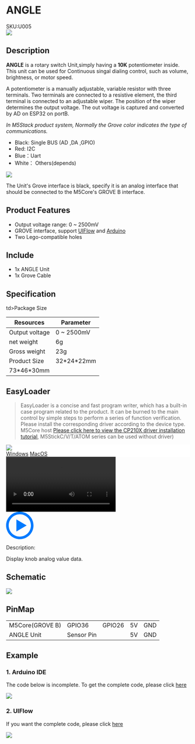 # ANGLE

<div class="badge badge-pill badge-primary product_sku_tag">SKU:U005</div>

<div class="product_pic"><img src="assets/img/product_pics/unit/M5GO_Unit_angle.webp"></div>

## Description

**ANGLE** is a rotary switch Unit,simply having a **10K** potentiometer inside. This unit can be used for Continuous singal dialing control, such as volume, brightness, or motor speed.

A potentiometer is a manually adjustable, variable resistor with three terminals. Two terminals are connected to a resistive element, the third terminal is connected to an adjustable wiper. The position of the wiper determines the output voltage.
The out voltage is captured and converted by AD on ESP32 on portB.

*In M5Stack product system, Normally the Grove color indicates the type of communications.*
- Black: Single BUS (AD ,DA ,GPIO)
- Red: I2C
- Blue：Uart
- White： Others(depends)

<img src="assets/img/product_pics/unit/angle/unit_angle_03.webp">

The Unit's Grove interface is black, specify it is an analog interface that should be connected to the M5Core's GROVE B interface.

## Product Features

- Output voltage range: 0 ~ 2500mV
- GROVE interface, support [UIFlow](http://flow.m5stack.com) and [Arduino](http://www.arduino.cc)
- Two Lego-compatible holes


## Include

- 1x ANGLE Unit
- 1x Grove Cable


## Specification
   
<table class="table-1">
    <thead>
      <tr>
         <th>Resources</th>
         <th>Parameter</th>
      </tr>
    </thead>
    <tbody>
        <tr>
            <td> Output voltage </td>
            <td> 0 ~ 2500mV </td>
        </tr>
        <tr>
            <td>net weight</td>
            <td>6g</td>
        </tr>
        <tr>
            <td>Gross weight</td>
            <td>23g</td>
        </tr>
        <tr>
            <td>Product Size</td>
            <td>32*24*22mm</td>
        </tr>
        <tr>
            td>Package Size</td>
            <td>73*46*30mm</td>
        </tr>
    </tbody>
</table>


## EasyLoader

>EasyLoader is a concise and fast program writer, which has a built-in case program related to the product. It can be burned to the main control by simple steps to perform a series of function verification. Please install the corresponding driver according to the device type. M5Core host [Please click here to view the CP210X driver installation tutorial](en/arduino/arduino_development), M5StickC/V/T/ATOM series can be used without driver)

<div class="easyloader-box">
    <div style="background-color:white;">
        <div><img src="https://m5stack.oss-cn-shenzhen.aliyuncs.com/image/easyloader_intro.webp"></div>
        <div class="easyloader-btn">
            <a href="https://m5stack.oss-cn-shenzhen.aliyuncs.com/EasyLoader/Windows/UNIT/For%20M5Core/EasyLoader_Angle_UNIT_With_M5Core.exe">Windows</a>
            <a href="https://m5stack.oss-cn-shenzhen.aliyuncs.com/EasyLoader/MacOS/UNIT/EasyLoader_Angle_UNIT_With_M5Core.dmg">MacOS</a>
            <!-- <a>Linux</a>
            <a>MacOS</a> -->
        </div>
    </div>
    <div>
        <video id="example_video" controls>
            <source src="https://m5stack.oss-cn-shenzhen.aliyuncs.com/video/Product_example_video/Unit/Angle_UNIT.mp4" type="video/mp4">
        </video>
        <div class="easyloader-mask">
        <a>
            <svg id="play-btn" t="1583228776634" class="icon" viewBox="0 0 1024 1024" version="1.1" xmlns="http://www.w3.org/2000/svg" p-id="4152" width="75" height="75"><path d="M512 0C229.216 0 0 229.216 0 512s229.216 512 512 512 512-229.216 512-512S794.784 0 512 0z m0 928C282.24 928 96 741.76 96 512S282.24 96 512 96s416 186.24 416 416-186.24 416-416 416zM384 288l384 224-384 224z" p-id="4153" fill="#007aff"></path></svg></a>
            <p>Description:</p>
            <p>Display knob analog value data.</p>
        </div>
    </div>
</div>

## Schematic

<img src="assets/img/product_pics/unit/angle_sch.webp">

## PinMap

<table>
 <tr><td>M5Core(GROVE B)</td><td>GPIO36</td><td>GPIO26</td><td>5V</td><td>GND</td></tr>
 <tr><td>ANGLE Unit</td><td>Sensor Pin</td><td> </td><td>5V</td><td>GND</td></tr>
</table>

## Example

### 1. Arduino IDE

The code below is incomplete. To get the complete code, please click [here](https://github.com/m5stack/M5Stack/tree/master/examples/Unit/ANGLE)

<img src="assets/img/product_pics/unit/unit_example/ANGLE/example_unit_angle_04.webp">

### 2. UIFlow

If you want the complete code, please click [here](https://github.com/m5stack/M5-ProductExampleCodes/tree/master/Unit/ANGLE/UIFlow)

<img src="assets/img/product_pics/unit/unit_example/ANGLE/example_unit_angle_03.webp">

<script>

   var purchase_link = 'https://m5stack.com/collections/m5-unit/products/angle-unit';

   anchor_search(purchase_link);
   scrollFunc();

</script>